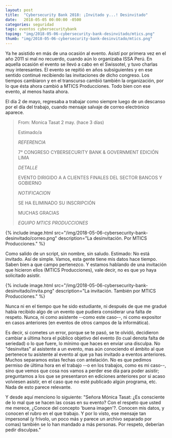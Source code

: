 ```yaml
---
layout: post
title:  "Cybersecurity Bank 2018: ¡Invitado y...! Desinvitado"
date:   2018-05-05 00:00:00 -0500
categories: seguridad
tags: eventos cybersecuritybank
topimg: "img/2018-05-06-cybersecurity-bank-desinvitado/mtics.png"
thumb: "img/2018-05-06-cybersecurity-bank-desinvitado/mtics.png"
---
```

Ya he asistido en más de una ocasión al evento. Asistí por primera vez en el año 2011 si mal no recuerdo, cuando aún lo organizaba ISSA Perú. En aquella ocasión el evento se llevó a cabo en el Swissotel, y tuvo charlas muy interesantes. El evento se repitió en años subsiguientes y en ese sentido continué recibiendo las invitaciones de dicho congreso. Los tiempos cambiaron y en el transcurso cambió también la organización, por lo que ésta ahora cambió a MTICS Producciones. Todo bien con ese evento, al menos hasta ahora.

El día 2 de mayo, regresaba a trabajar como siempre luego de un descanso por el día del trabajo, cuando mensaje salvaje de correo electrónico aparece.
>From: Monica Tasat 
>2 may. (hace 3 días)
>  
>Estimado/a
> 
>*REFERENCIA*
>
>7° CONGRESO CYBERSECURITY BANK & GOVERNMENT EDICIÓN LIMA
>
>*DETALLE*
>
>EVENTO DIRIGIDO A A CLIENTES FINALES DEL SECTOR BANCOS Y GOBIERNO
>
>*NOTIFICACION*
>
>SE HA ELIMINADO SU INSCRIPCIÓN
>
>MUCHAS GRACIAS
>
>*EQUIPO MTICS PRODUCCIONES*


{% include image.html src="/img/2018-05-06-cybersecurity-bank-desinvitado/correo.png" description="La desinvitación. Por MTICS Producciones." %}

Como salido de un script, sin nombre, sin saludo. Estimado: No está invitado.
Así de simple. Vamos, esta gente tiene mis datos hace tiempo. Saben bien a que campo pertenezco. Y estamos hablando de una invitación que hicieron ellos (MTICS Producciones), vale decir, no es que yo haya solicitado asistir.

{% include image.html src="/img/2018-05-06-cybersecurity-bank-desinvitado/invita.png" description="La invitación. También por MTICS Producciones." %}


Nunca ni en el tiempo que he sido estudiante, ni después de que me gradué había recibido algo de un evento que pudiera considerar una falta de respeto. Nunca, ni como asistente --como este caso--, ni como expositor en casos anteriores (en eventos de otros campos de la informática). 

Es decir, si cometes un error, porque se te pasó, se te olvidó, decidieron cambiar a última hora el público objetivo del evento (lo cual denota falta de seriedad) o lo que fuere, lo mínimo que haces en enviar una disculpa. No "desinvitas" al asistente a un evento, mas aún conociendo el ámbito al que pertenece tu asistente al evento al que ya has invitado a eventos anteriores. Muchos separamos estas fechas con antelación. No es que pedimos permiso de última hora en el trabajo --o en los trabajos, como es mi caso--, sino que vemos que cosa nos vamos a perder ese día para poder asistir; preguntamos a los que se presentaron en ediciones anteriores por si acaso volviesen asistir, en el caso que no esté publicado algún programa, etc. Nada de esto parece relevante.

Y desde aquí menciono lo siguiente: "Señora Mónica Tasat: ¿Es consciente de lo mal que se hacen las cosas en su evento? Con el respeto que usted me merece, ¿Conoce del concepto 'buena imagen'?. Conocen mis datos, y conocen el rubro en el que trabajo. Y por lo visto, ese mensaje tan impersonal (y frívolo, un poco más y parece un archivo separado por comas) también se lo han mandado a más personas. Por respeto, deberían pedir disculpas."
